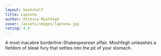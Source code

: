```yaml
---
layout: bookshelf
title: Lapvona
author: Ottessa Moshfegh
cover: /assets/images/lapvona.jpg
rating: 4.5
---
```

A most macabre borderline-Shakespearean affair. Moshfegh unleashes a fiefdom of bleak fury that settles into the pit of your stomach.
